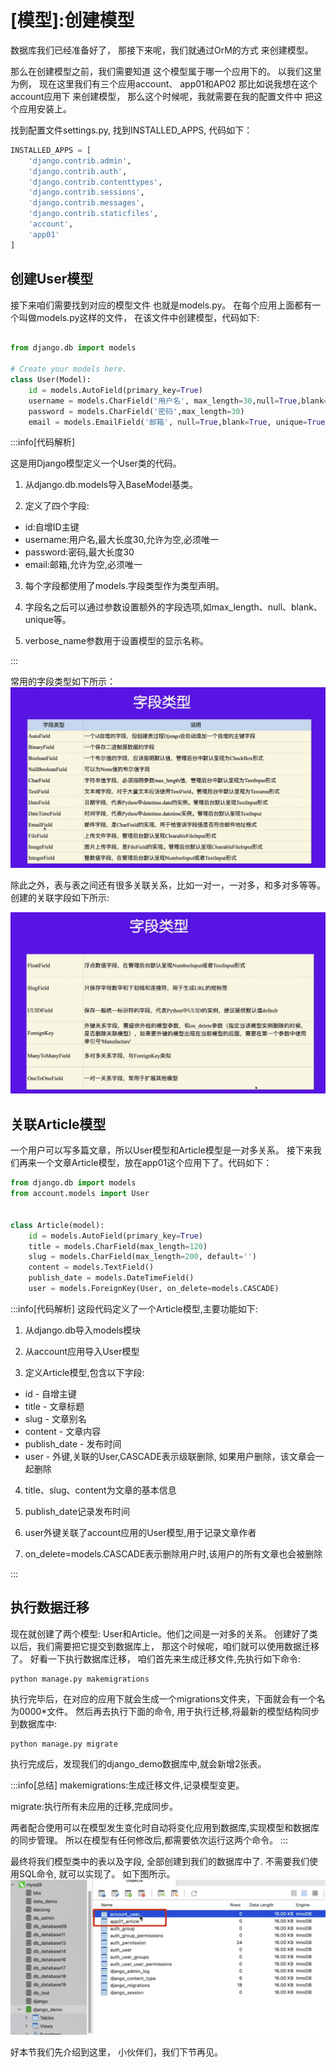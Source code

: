 
# [模型]:创建模型

数据库我们已经准备好了， 
那接下来呢，我们就通过OrM的方式 
来创建模型。

<!-- trancate -->

那么在创建模型之前，我们需要知道 
这个模型属于哪一个应用下的。
以我们这里为例，
现在这里我们有三个应用account、 app01和AP02 
那比如说我想在这个account应用下
来创建模型，
那么这个时候呢，我就需要在我的配置文件中 
把这个应用安装上。


找到配置文件settings.py, 找到INSTALLED_APPS, 代码如下：
```python title='demo/demo/settings.py'
INSTALLED_APPS = [
    'django.contrib.admin',
    'django.contrib.auth',
    'django.contrib.contenttypes',
    'django.contrib.sessions',
    'django.contrib.messages',
    'django.contrib.staticfiles',
    'account',
    'app01'
]
```

## 创建User模型

接下来咱们需要找到对应的模型文件 
也就是models.py。
在每个应用上面都有一个叫做models.py这样的文件，
在该文件中创建模型，代码如下:

```python titel='demo/account/models.py'

from django.db import models

# Create your models here.
class User(Model):
    id = models.AutoField(primary_key=True) 
    username = models.CharField('用户名', max_length=30,null=True,blank=True,unique=True)
    password = models.CharField('密码',max_length=30)
    email = models.EmailField('邮箱', null=True,blank=True, unique=True)
```

:::info[代码解析]

 这是用Django模型定义一个User类的代码。

1. 从django.db.models导入BaseModel基类。

2. 定义了四个字段:

  - id:自增ID主键
  - username:用户名,最大长度30,允许为空,必须唯一
  - password:密码,最大长度30
  - email:邮箱,允许为空,必须唯一

3. 每个字段都使用了models.字段类型作为类型声明。

4. 字段名之后可以通过参数设置额外的字段选项,如max_length、null、blank、unique等。

5. verbose_name参数用于设置模型的显示名称。

:::

常用的字段类型如下所示：
![图19-常用字段类型](imgs/图19-常用字段类型.png)

除此之外，表与表之间还有很多关联关系，比如一对一，一对多，和多对多等等。
创建的关联字段如下所示:

![图19-关联关系](imgs/图19-关联关系.png)

## 关联Article模型

一个用户可以写多篇文章，所以User模型和Article模型是一对多关系。
接下来我们再来一个文章Article模型，放在app01这个应用下了。代码如下：

```python title='demo/app01/models.py'
from django.db import models
from account.models import User


class Article(model):
    id = models.AutoField(primary_key=True)
    title = models.CharField(max_length=120)
    slug = models.CharField(max_length=200, default='')
    content = models.TextField()
    publish_date = models.DateTimeField()
    user = models.ForeignKey(User, on_delete=models.CASCADE)
```

:::info[代码解析]
 这段代码定义了一个Article模型,主要功能如下:

1. 从django.db导入models模块

2. 从account应用导入User模型

3. 定义Article模型,包含以下字段:

  - id - 自增主键
  - title - 文章标题
  - slug - 文章别名
  - content - 文章内容
  - publish_date - 发布时间
  - user - 外键,关联的User,CASCADE表示级联删除, 如果用户删除，该文章会一起删除

4. title、slug、content为文章的基本信息

5. publish_date记录发布时间

6. user外键关联了account应用的User模型,用于记录文章作者

7. on_delete=models.CASCADE表示删除用户时,该用户的所有文章也会被删除

:::

## 执行数据迁移

现在就创建了两个模型: User和Article。他们之间是一对多的关系。
创建好了类以后，我们需要把它提交到数据库上， 
那这个时候呢，咱们就可以使用数据迁移了。
好看一下执行数据库迁移，
咱们首先来生成迁移文件,先执行如下命令:
```
python manage.py makemigrations
```
执行完毕后，在对应的应用下就会生成一个migrations文件夹，下面就会有一个名为0000*文件。
然后再去执行下面的命令, 用于执行迁移,将最新的模型结构同步到数据库中:
```
python manage.py migrate
```
执行完成后，发现我们的django_demo数据库中,就会新增2张表。

:::info[总结]
makemigrations:生成迁移文件,记录模型变更。

migrate:执行所有未应用的迁移,完成同步。

两者配合使用可以在模型发生变化时自动将变化应用到数据库,实现模型和数据库的同步管理。
所以在模型有任何修改后,都需要依次运行这两个命令。
:::

最终将我们模型类中的表以及字段, 
全部创建到我们的数据库中了.
不需要我们使用SQL命令,
就可以实现了。
如下图所示。
![图19-生成2张表](imgs/图19-生成2张表.png)

好本节我们先介绍到这里，
小伙伴们，我们下节再见。